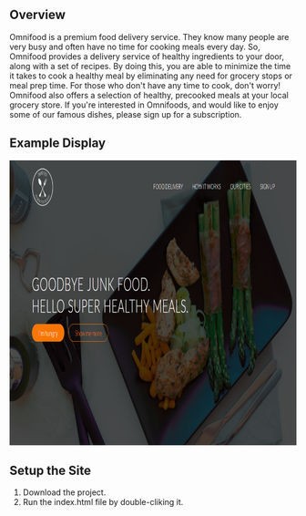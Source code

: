 ## Overview

Omnifood is a premium food delivery service. They know many people are very busy and often have no time for cooking meals every day. So, Omnifood provides a delivery service of healthy ingredients to your door, along with a set of recipes. By doing this, you are able to minimize the time it takes to cook a healthy meal by eliminating any need for grocery stops or meal prep time. For those who don't have any time to cook, don't worry! Omnifood also offers a selection of healthy, precooked meals at your local grocery store. If you're interested in Omnifoods, and would like to enjoy some of our famous dishes, please sign up for a subscription.

## Example Display

<p align="center">
  <img width="800" height="500" src="/site.png">
</p>

## Setup the Site

1. Download the project.
2. Run the index.html file by double-cliking it.
